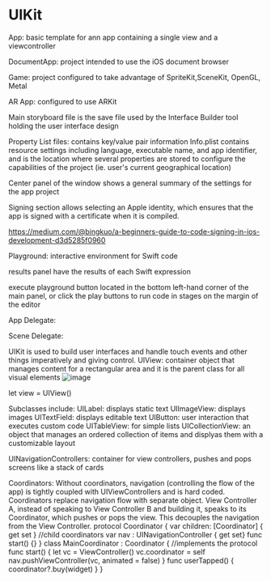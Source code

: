 # UIKit

App: basic template for ann app containing a single view and a viewcontroller

DocumentApp: project intended to use the iOS document browser

Game: project configured to take advantage of SpriteKit,SceneKit, OpenGL, Metal

AR App: configured to use ARKit

Main storyboard file is the save file used by the Interface Builder tool holding the user interface design

Property List files: contains key/value pair information
Info.plist contains resource settings including language, executable name, and app identifier, and is the location where several properties are stored to configure the capabilities of the project (ie. user's current geographical location)

Center panel of the window shows a general summary of the settings for the app project

Signing section allows selecting an Apple identity, which ensures that the app is signed with a certificate when it is compiled.

https://medium.com/@bingkuo/a-beginners-guide-to-code-signing-in-ios-development-d3d5285f0960

Playground: interactive environment for Swift code

results panel have the results of each Swift expression 

execute playground button located in the bottom left-hand corner of the main panel, or click the play buttons to run code in stages on the margin of the editor


App Delegate:

Scene Delegate:

UIKit is used to build user interfaces and handle touch events and other things imperatively and giving control. 
UIView: container object that manages content for a rectangular area and it is the parent class for all visual elements
![image](https://github.com/user-attachments/assets/1e067afd-c37c-4902-b5ef-d884af36159b)

let view = UIView()

Subclasses include:
UILabel: displays static text
UIImageView: displays images
UITextField: displays editable text
UIButton: user interaction that executes custom code
UITableView: for simple lists
UICollectionView: an object that manages an ordered collection of items and displyas them with a customizable layout


UINavigationControllers: container for view controllers, pushes and pops screens like a stack of cards







Coordinators:
Without coordinators, navigation (controlling the flow of the app) is tightly coupled with UIViewControllers and is hard coded. Coordinators replace navigation flow with separate object.
View Controller A, instead of speaking to View Controller B and building it, speaks to its Coordinator, which pushes or pops the view. This decouples the navigation from the View Controller.
protocol Coordinator {
  var children: [Coordinator] { get set } //child coordinators
  var nav : UINavigationController { get set}
  func start() {}
}
class MainCoordinator : Coordinator { //implements the protocol
  func start() {
    let vc = ViewController()
    vc.coordinator = self
    nav.pushViewController(vc, animated = false)
  }
  func userTapped() {
    coordinator?.buy(widget)
  }
}
